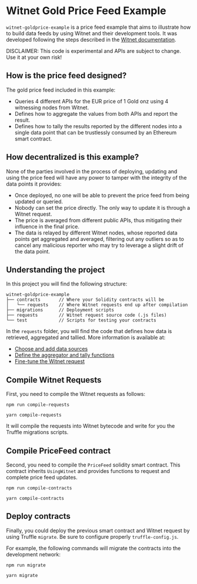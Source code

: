 # Witnet Gold Price Feed Example

`witnet-goldprice-example` is a price feed example that aims to illustrate how to build data feeds by using Witnet and their development tools. It was developed following the steps described in the [Witnet documentation](https://docs.witnet.io/tutorials/bitcoin-price-feed/introduction/).

DISCLAIMER: This code is experimental and APIs are subject to change. Use it at your own risk!


## How is the price feed designed?

The gold price feed included in this example:

- Queries 4 different APIs for the EUR price of 1 Gold onz using 4 witnessing nodes from Witnet.
- Defines how to aggregate the values from both APIs and report the result.
- Defines how to tally the results reported by the different nodes into a single data point that can be trustlessly consumed by an Ethereum smart contract.


## How decentralized is this example?

None of the parties involved in the process of deploying, updating and using the price feed will have any power to tamper with the integrity of the data points it provides:

- Once deployed, no one will be able to prevent the price feed from being updated or queried.
- Nobody can set the price directly. The only way to update it is through a Witnet request.
- The price is averaged from different public APIs, thus mitigating their influence in the final price.
- The data is relayed by different Witnet nodes, whose reported data points get aggregated and averaged, filtering out any outliers so as to cancel any malicious reporter who may try to leverage a slight drift of the data point.


## Understanding the project

In this project you will find the following structure:

```
witnet-goldprice-example
├── contracts       // Where your Solidity contracts will be
│   └── requests    // Where Witnet requests end up after compilation
├── migrations      // Deployment scripts
├── requests        // Witnet request source code (.js files)
└── test            // Scripts for testing your contracts
```

In the `requests` folder, you will find the code that defines how data is retrieved, aggregated and tallied. More information is available at:

- [Choose and add data sources](https://docs.witnet.io/tutorials/bitcoin-price-feed/sources/)
- [Define the aggregator and tally functions](https://docs.witnet.io/tutorials/bitcoin-price-feed/aggregations/)
- [Fine-tune the Witnet request](https://docs.witnet.io/tutorials/bitcoin-price-feed/fine-tuning/)


## Compile Witnet Requests

First, you need to compile the Witnet requests as follows:

```console tab="npm"
npm run compile-requests
```

```console tab="yarn"
yarn compile-requests
```

It will compile the requests into Witnet bytecode and write for you the Truffle migrations scripts.


## Compile PriceFeed contract

Second, you need to compile the `PriceFeed` solidity smart contract. This contract inherits `UsingWitnet` and provides functions to request and complete price feed updates.

```console tab="npm"
npm run compile-contracts
```

```console tab="yarn"
yarn compile-contracts
```


## Deploy contracts

Finally, you could deploy the previous smart contract and Witnet request by using Truffle `migrate`. Be sure to configure properly `truffle-config.js`.

For example, the following commands will migrate the contracts into the development network:

```console tab="npm"
npm run migrate
```

```console tab="yarn"
yarn migrate
```
